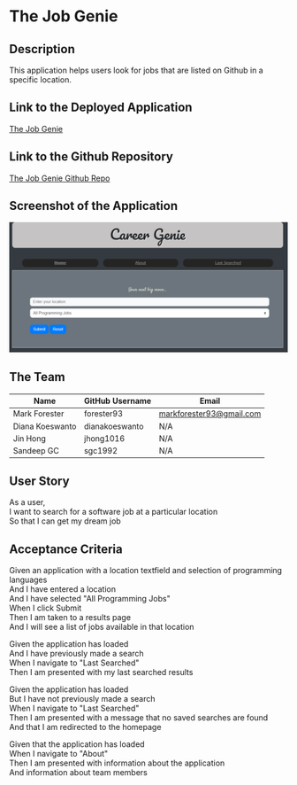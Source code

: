 # The Job Genie

## Description

This application helps users look for jobs that are listed on Github in a specific location.

## Link to the Deployed Application

[The Job Genie](https://forester93.github.io/job-genie/)

## Link to the Github Repository

[The Job Genie Github Repo](https://github.com/Forester93/job-genie/)

## Screenshot of the Application

![Screenshot of the page](./assets/images/job-genie.png)

## The Team

| Name            | GitHub Username | Email                    |
| --------------- | --------------- | ------------------------ |
| Mark Forester   | forester93      | markforester93@gmail.com |
| Diana Koeswanto | dianakoeswanto  | N/A                      |
| Jin Hong        | jhong1016       | N/A                      |
| Sandeep GC      | sgc1992         | N/A                      |

## User Story

As a user,  
I want to search for a software job at a particular location  
So that I can get my dream job

## Acceptance Criteria

Given an application with a location textfield and selection of programming languages  
And I have entered a location  
And I have selected "All Programming Jobs"  
When I click Submit  
Then I am taken to a results page  
And I will see a list of jobs available in that location

Given the application has loaded  
And I have previously made a search  
When I navigate to "Last Searched"  
Then I am presented with my last searched results

Given the application has loaded  
But I have not previously made a search  
When I navigate to "Last Searched"  
Then I am presented with a message that no saved searches are found  
And that I am redirected to the homepage

Given that the application has loaded  
When I navigate to "About"  
Then I am presented with information about the application  
And information about team members

